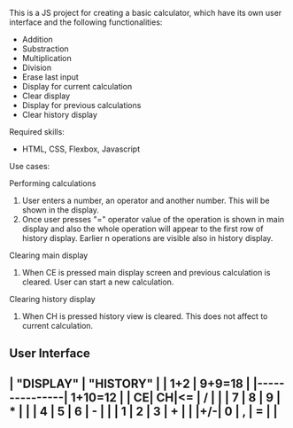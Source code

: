 This is a JS project for creating a basic calculator, which have its own user interface and the following functionalities:
- Addition
- Substraction
- Multiplication
- Division
- Erase last input
- Display for current calculation
- Clear display
- Display for previous calculations
- Clear history display

Required skills:
- HTML, CSS, Flexbox, Javascript

Use cases:

Performing calculations
1. User enters a number, an operator and another number. This will be shown in the display. 
2. Once user presses "=" operator value of the operation is shown in main display and also the whole operation will appear to the first row of history display. Earlier n operations are visible also in history display.

Clearing main display
1. When CE is pressed main display screen and previous calculation is cleared. User can start a new calculation.

Clearing history display
1. When CH is pressed history view is cleared. This does not affect to current calculation.


User Interface
--------------------------------
| "DISPLAY"     | "HISTORY"    |
| 1+2           | 9+9=18       |
|---------------| 1+10=12      |
| CE| CH|<= | / |              |
| 7 | 8 | 9 | * |              |
| 4 | 5 | 6 | - |              |
| 1 | 2 | 3 | + |              |
|+/-| 0 | , | = |              |
--------------------------------



